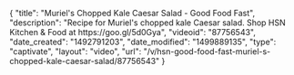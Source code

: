 {
    "title": "Muriel's Chopped Kale Caesar Salad - Good Food Fast",
    "description": "Recipe for Muriel's chopped kale Caesar salad. Shop HSN Kitchen & Food at https:\/\/goo.gl\/5d0Gya",
    "videoid": "87756543",
    "date_created": "1492791203",
    "date_modified": "1499889135",
    "type": "captivate",
    "layout": "video",
    "url": "\/v\/hsn-good-food-fast-muriel-s-chopped-kale-caesar-salad\/87756543"
}
